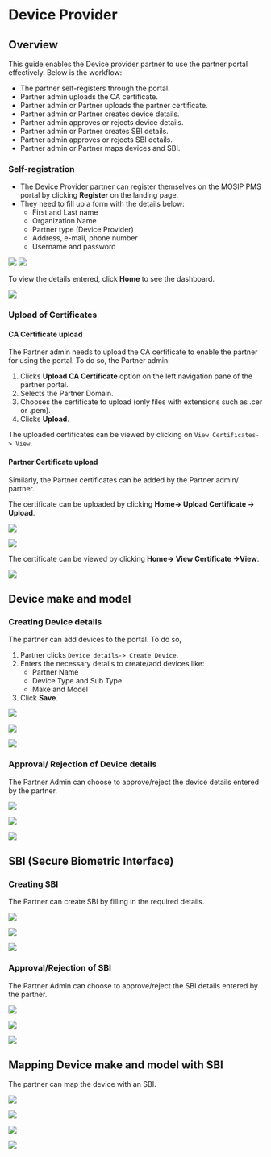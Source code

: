 # Device Provider

## Overview

This guide enables the Device provider partner to use the partner portal effectively. Below is the workflow:

* The partner self-registers through the portal.
* Partner admin uploads the CA certificate.
* Partner admin or Partner uploads the partner certificate.
* Partner admin or Partner creates device details.
* Partner admin approves or rejects device details.
* Partner admin or Partner creates SBI details.
* Partner admin approves or rejects SBI details.
* Partner admin or Partner maps devices and SBI.

### Self-registration

* The Device Provider partner can register themselves on the MOSIP PMS portal by clicking **Register** on the landing page.
* They need to fill up a form with the details below:
  * First and Last name
  * Organization Name
  * Partner type (Device Provider)
  * Address, e-mail, phone number
  * Username and password

![](../../../../\_images/device-partner-self-register1.PNG) ![](../../../../\_images/device-partner-self-register2.PNG)

To view the details entered, click **Home** to see the dashboard.

![](../../../../\_images/device-partner-home-page.PNG)

### Upload of Certificates

#### CA Certificate upload

The Partner admin needs to upload the CA certificate to enable the partner for using the portal. To do so, the Partner admin:

1. Clicks **Upload CA Certificate** option on the left navigation pane of the partner portal.
2. Selects the Partner Domain.
3. Chooses the certificate to upload (only files with extensions such as .cer or .pem).
4. Clicks **Upload**.

The uploaded certificates can be viewed by clicking on `View Certificates-> View`.

#### Partner Certificate upload

Similarly, the Partner certificates can be added by the Partner admin/ partner.

The certificate can be uploaded by clicking **Home-> Upload Certificate -> Upload**.

![](../../../../\_images/device-partner-upload-cert.PNG)

![](../../../../\_images/device-partner-cert-upload-success.PNG)

The certificate can be viewed by clicking **Home-> View Certificate ->View**.

![](../../../../\_images/device-partner-view-cert-page.PNG)

## Device make and model

### Creating Device details

The partner can add devices to the portal. To do so,

1. Partner clicks `Device details-> Create Device`.
2. Enters the necessary details to create/add devices like:
   * Partner Name
   * Device Type and Sub Type
   * Make and Model
3. Click **Save**.

![](../../../../\_images/device-make-model-defaultpage.PNG)

![](../../../../\_images/device-make-model-create1.PNG)

![](../../../../\_images/device-make-model-create-success.PNG)

### Approval/ Rejection of Device details

The Partner Admin can choose to approve/reject the device details entered by the partner.

![](../../../../\_images/partner-admin-device-details-view-page.PNG)

![](../../../../\_images/partner-admin-device-details-actions.PNG)

![](../../../../\_images/partner-admin-device-details-approve-action.PNG)

## SBI (Secure Biometric Interface)

### Creating SBI

The Partner can create SBI by filling in the required details.

![](../../../../\_images/device-sbi-create-page.PNG)

![](../../../../\_images/device-sbi-create-2-page.PNG)

![](../../../../\_images/device-sbi-create-success-page.PNG)

### Approval/Rejection of SBI

The Partner Admin can choose to approve/reject the SBI details entered by the partner.

![](../../../../\_images/partner-admin-sbi-details-view-page.PNG)

![](../../../../\_images/partner-admin-sbi-details-actions.PNG)

![](../../../../\_images/partner-admin-sbi-details-approve-action.PNG)

## Mapping Device make and model with SBI

The partner can map the device with an SBI.

![](../../../../\_images/device-make-model-sbi-mapping-menu.PNG)

![](../../../../\_images/device-make-model-sbi-mapping-page.PNG)

![](../../../../\_images/device-make-model-sbi-mapping-success-page.PNG)

![](../../../../\_images/device-make-model-sbi-mapping-success.PNG)
